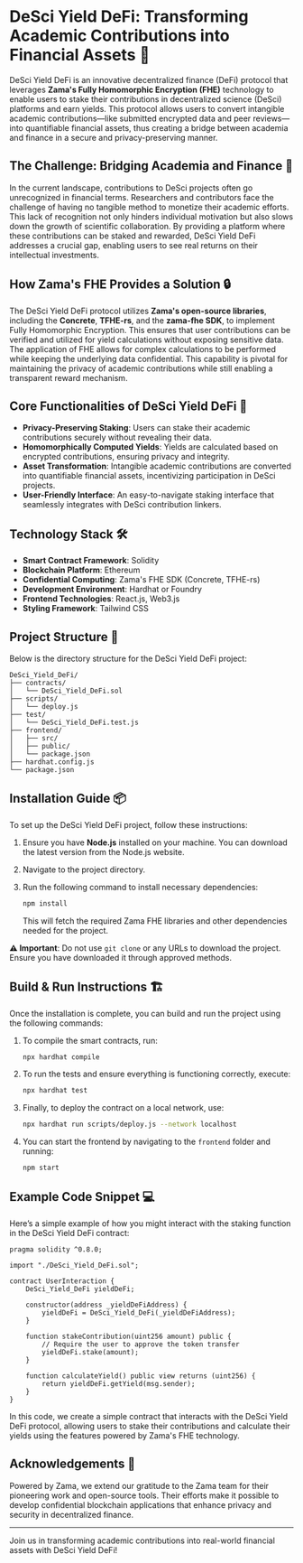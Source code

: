 # DeSci Yield DeFi: Transforming Academic Contributions into Financial Assets 🚀

DeSci Yield DeFi is an innovative decentralized finance (DeFi) protocol that leverages **Zama's Fully Homomorphic Encryption (FHE)** technology to enable users to stake their contributions in decentralized science (DeSci) platforms and earn yields. This protocol allows users to convert intangible academic contributions—like submitted encrypted data and peer reviews—into quantifiable financial assets, thus creating a bridge between academia and finance in a secure and privacy-preserving manner.

## The Challenge: Bridging Academia and Finance 🔗

In the current landscape, contributions to DeSci projects often go unrecognized in financial terms. Researchers and contributors face the challenge of having no tangible method to monetize their academic efforts. This lack of recognition not only hinders individual motivation but also slows down the growth of scientific collaboration. By providing a platform where these contributions can be staked and rewarded, DeSci Yield DeFi addresses a crucial gap, enabling users to see real returns on their intellectual investments.

## How Zama's FHE Provides a Solution 🔒

The DeSci Yield DeFi protocol utilizes **Zama's open-source libraries**, including the **Concrete**, **TFHE-rs**, and the **zama-fhe SDK**, to implement Fully Homomorphic Encryption. This ensures that user contributions can be verified and utilized for yield calculations without exposing sensitive data. The application of FHE allows for complex calculations to be performed while keeping the underlying data confidential. This capability is pivotal for maintaining the privacy of academic contributions while still enabling a transparent reward mechanism.

## Core Functionalities of DeSci Yield DeFi 🌟

- **Privacy-Preserving Staking**: Users can stake their academic contributions securely without revealing their data.
- **Homomorphically Computed Yields**: Yields are calculated based on encrypted contributions, ensuring privacy and integrity.
- **Asset Transformation**: Intangible academic contributions are converted into quantifiable financial assets, incentivizing participation in DeSci projects.
- **User-Friendly Interface**: An easy-to-navigate staking interface that seamlessly integrates with DeSci contribution linkers.

## Technology Stack 🛠️

- **Smart Contract Framework**: Solidity
- **Blockchain Platform**: Ethereum
- **Confidential Computing**: Zama's FHE SDK (Concrete, TFHE-rs)
- **Development Environment**: Hardhat or Foundry
- **Frontend Technologies**: React.js, Web3.js
- **Styling Framework**: Tailwind CSS

## Project Structure 📁

Below is the directory structure for the DeSci Yield DeFi project:

```
DeSci_Yield_DeFi/
├── contracts/
│   └── DeSci_Yield_DeFi.sol
├── scripts/
│   └── deploy.js
├── test/
│   └── DeSci_Yield_DeFi.test.js
├── frontend/
│   ├── src/
│   ├── public/
│   └── package.json
├── hardhat.config.js
└── package.json
```

## Installation Guide 📦

To set up the DeSci Yield DeFi project, follow these instructions:

1. Ensure you have **Node.js** installed on your machine. You can download the latest version from the Node.js website.
2. Navigate to the project directory.
3. Run the following command to install necessary dependencies:

   ```bash
   npm install
   ```

   This will fetch the required Zama FHE libraries and other dependencies needed for the project.

**⚠️ Important**: Do not use `git clone` or any URLs to download the project. Ensure you have downloaded it through approved methods.

## Build & Run Instructions 🏗️

Once the installation is complete, you can build and run the project using the following commands:

1. To compile the smart contracts, run:

   ```bash
   npx hardhat compile
   ```

2. To run the tests and ensure everything is functioning correctly, execute:

   ```bash
   npx hardhat test
   ```

3. Finally, to deploy the contract on a local network, use:

   ```bash
   npx hardhat run scripts/deploy.js --network localhost
   ```

4. You can start the frontend by navigating to the `frontend` folder and running:

   ```bash
   npm start
   ```

## Example Code Snippet 💻

Here’s a simple example of how you might interact with the staking function in the DeSci Yield DeFi contract:

```solidity
pragma solidity ^0.8.0;

import "./DeSci_Yield_DeFi.sol";

contract UserInteraction {
    DeSci_Yield_DeFi yieldDeFi;

    constructor(address _yieldDeFiAddress) {
        yieldDeFi = DeSci_Yield_DeFi(_yieldDeFiAddress);
    }

    function stakeContribution(uint256 amount) public {
        // Require the user to approve the token transfer
        yieldDeFi.stake(amount);
    }

    function calculateYield() public view returns (uint256) {
        return yieldDeFi.getYield(msg.sender);
    }
}
```

In this code, we create a simple contract that interacts with the DeSci Yield DeFi protocol, allowing users to stake their contributions and calculate their yields using the features powered by Zama's FHE technology.

## Acknowledgements 🙏

Powered by Zama, we extend our gratitude to the Zama team for their pioneering work and open-source tools. Their efforts make it possible to develop confidential blockchain applications that enhance privacy and security in decentralized finance.

---

Join us in transforming academic contributions into real-world financial assets with DeSci Yield DeFi!
